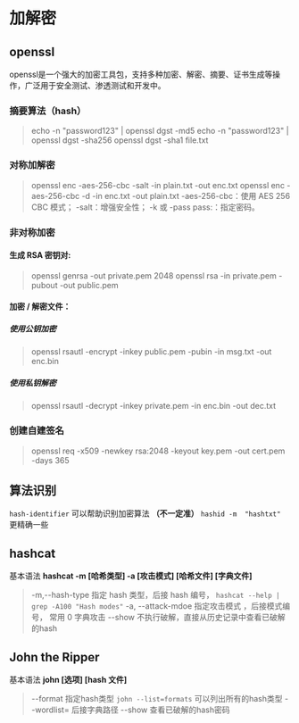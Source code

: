 # 加解密

## openssl
openssl是一个强大的加密工具包，支持多种加密、解密、摘要、证书生成等操作，广泛用于安全测试、渗透测试和开发中。
### 摘要算法（hash）
>echo -n "password123" | openssl dgst -md5
>echo -n "password123" | openssl dgst -sha256
>openssl dgst -sha1 file.txt
### 对称加解密
>openssl enc -aes-256-cbc -salt -in plain.txt -out enc.txt
>openssl enc -aes-256-cbc -d -in enc.txt -out plain.txt
-aes-256-cbc：使用 AES 256 CBC 模式；
-salt：增强安全性；
-k 或 -pass pass:<password>：指定密码。
### 非对称加密
#### 生成 RSA 密钥对:
>openssl genrsa -out private.pem 2048
>openssl rsa -in private.pem -pubout -out public.pem

#### 加密 / 解密文件：
##### 使用公钥加密
>openssl rsautl -encrypt -inkey public.pem -pubin -in msg.txt -out enc.bin
##### 使用私钥解密
>openssl rsautl -decrypt -inkey private.pem -in enc.bin -out dec.txt

### 创建自建签名
>openssl req -x509 -newkey rsa:2048 -keyout key.pem -out cert.pem -days 365


## 算法识别
`hash-identifier` 可以帮助识别加密算法 **（不一定准）**
`hashid -m  "hashtxt"`   更精确一些

## hashcat
基本语法 **hashcat -m [哈希类型] -a [攻击模式] [哈希文件] [字典文件]**  
>-m,--hash-type 指定 hash 类型，后接 hash 编号， `hashcat --help | grep -A100 "Hash modes"`
>-a, --attack-mdoe 指定攻击模式 ，后接模式编号， 常用 0 字典攻击
>--show 不执行破解，直接从历史记录中查看已破解的hash

## John the Ripper
基本语法 **john [选项] [hash 文件]**
>--format 指定hash类型 `john --list=formats` 可以列出所有的hash类型
>--wordlist= 后接字典路径
>--show 查看已破解的hash密码